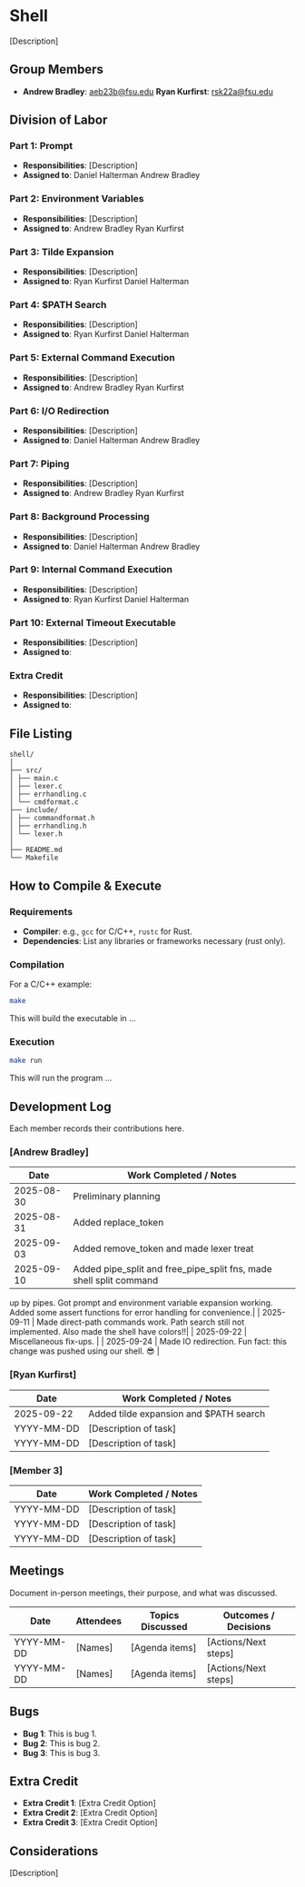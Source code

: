# Shell

[Description]

## Group Members
- **Andrew Bradley**: aeb23b@fsu.edu
  **Ryan Kurfirst**:  rsk22a@fsu.edu

## Division of Labor

### Part 1: Prompt
- **Responsibilities**: [Description]
- **Assigned to**: 
    Daniel Halterman
    Andrew Bradley
### Part 2: Environment Variables
- **Responsibilities**: [Description]
- **Assigned to**: 
    Andrew Bradley
    Ryan Kurfirst
### Part 3: Tilde Expansion
- **Responsibilities**: [Description]
- **Assigned to**: 
    Ryan Kurfirst
    Daniel Halterman
### Part 4: $PATH Search
- **Responsibilities**: [Description]
- **Assigned to**: 
    Ryan Kurfirst
    Daniel Halterman
### Part 5: External Command Execution
- **Responsibilities**: [Description]
- **Assigned to**: 
    Andrew Bradley
    Ryan Kurfirst
### Part 6: I/O Redirection
- **Responsibilities**: [Description]
- **Assigned to**: 
    Daniel Halterman
    Andrew Bradley
### Part 7: Piping
- **Responsibilities**: [Description]
- **Assigned to**: 
    Andrew Bradley
    Ryan Kurfirst
### Part 8: Background Processing
- **Responsibilities**: [Description]
- **Assigned to**: 
    Daniel Halterman 
    Andrew Bradley
### Part 9: Internal Command Execution
- **Responsibilities**: [Description]
- **Assigned to**: 
    Ryan Kurfirst
    Daniel Halterman
### Part 10: External Timeout Executable
- **Responsibilities**: [Description]
- **Assigned to**: 

### Extra Credit
- **Responsibilities**: [Description]
- **Assigned to**: 

## File Listing
```
shell/
│
├── src/
│ ├── main.c
│ ├── lexer.c
│ ├── errhandling.c
│ └── cmdformat.c
├── include/
│ ├── commandformat.h
│ ├── errhandling.h
│ └── lexer.h
│
├── README.md
└── Makefile
```
## How to Compile & Execute

### Requirements
- **Compiler**: e.g., `gcc` for C/C++, `rustc` for Rust.
- **Dependencies**: List any libraries or frameworks necessary (rust only).

### Compilation
For a C/C++ example:
```bash
make
```
This will build the executable in ...
### Execution
```bash
make run
```
This will run the program ...

## Development Log
Each member records their contributions here.

### [Andrew Bradley]

| Date       | Work Completed / Notes                                          |
|------------|-----------------------------------------------------------------|
| 2025-08-30 | Preliminary planning                                            |
| 2025-08-31 | Added replace_token                                             |
| 2025-09-03 | Added remove_token and made lexer treat |, <, >, and & as separate tokens regardless of spacing.|
| 2025-09-10 | Added pipe_split and free_pipe_split fns, made shell split command
up by pipes. Got prompt and environment variable expansion working. Added some
assert functions for error handling for convenience.|
| 2025-09-11 | Made direct-path commands work. Path search still not implemented. Also made the shell have colors!!|
| 2025-09-22 | Miscellaneous fix-ups. |
| 2025-09-24 | Made IO redirection. Fun fact: this change was pushed using our shell. 😎 |

### [Ryan Kurfirst]

| Date       | Work Completed / Notes |
|------------|------------------------|
| 2025-09-22 | Added tilde expansion and $PATH search  |
| YYYY-MM-DD | [Description of task]  |
| YYYY-MM-DD | [Description of task]  |


### [Member 3]

| Date       | Work Completed / Notes |
|------------|------------------------|
| YYYY-MM-DD | [Description of task]  |
| YYYY-MM-DD | [Description of task]  |
| YYYY-MM-DD | [Description of task]  |


## Meetings
Document in-person meetings, their purpose, and what was discussed.

| Date       | Attendees            | Topics Discussed | Outcomes / Decisions |
|------------|----------------------|------------------|-----------------------|
| YYYY-MM-DD | [Names]              | [Agenda items]   | [Actions/Next steps]  |
| YYYY-MM-DD | [Names]              | [Agenda items]   | [Actions/Next steps]  |



## Bugs
- **Bug 1**: This is bug 1.
- **Bug 2**: This is bug 2.
- **Bug 3**: This is bug 3.

## Extra Credit
- **Extra Credit 1**: [Extra Credit Option]
- **Extra Credit 2**: [Extra Credit Option]
- **Extra Credit 3**: [Extra Credit Option]

## Considerations
[Description]
